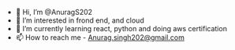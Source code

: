 - 👋 Hi, I’m @AnuragS202
- 👀 I’m interested in frond end, and cloud
- 🌱 I’m currently learning react, python and doing aws certification 
- 📫 How to reach me - Anurag.singh202@gmail.com 

<!---
AnuragS202/AnuragS202 is a ✨ special ✨ repository because its `README.md` (this file) appears on your GitHub profile.
You can click the Preview link to take a look at your changes.
--->
